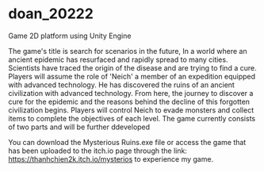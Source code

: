 # doan_20222
Game 2D platform using Unity Engine

The game's title is search for scenarios in the future, In a world where an ancient epidemic has resurfaced and rapidly spread to many cities. Scientists have traced the origin of the disease and are trying to find a cure. Players will assume the role of 'Neich' a member of an expedition equipped with advanced technology. He has discovered the ruins of an ancient civilization with advanced technology. From here, the journey to discover a cure for the epidemic and the reasons behind the decline of this forgotten civilization begins. Players will control Neich to evade monsters and collect items to complete the objectives of each level. The game currently consists of two parts and will be further ddeveloped

You can download the Mysterious Ruins.exe file or access the game that has been uploaded to the itch.io page through the link: https://thanhchien2k.itch.io/mysterios to experience my game.
